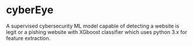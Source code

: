 # cyberEye
A supervised cybersecurity ML model capable of detecting a website is legit or a pishing website with XGboost classifier which uses python 3.x for feature extraction.
